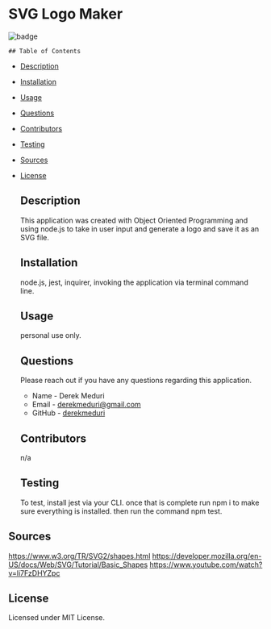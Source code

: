 # SVG Logo Maker

![badge](https://img.shields.io/badge/license-MIT-brightgreen.svg)

    ## Table of Contents

- [Description](#Description)

- [Installation](#Installation)

- [Usage](#Usage)

- [Questions](#Questions)

- [Contributors](#Contributors)

- [Testing](#Testing)

- [Sources](#Sources)

- [License](#License)

  ## Description

  This application was created with Object Oriented Programming and using node.js to take in user input and generate a logo and save it as an SVG file.

  ## Installation

  node.js, jest, inquirer, invoking the application via terminal command line.

  ## Usage

  personal use only.

  ## Questions

  Please reach out if you have any questions regarding this application.

  - Name - Derek Meduri
  - Email - derekmeduri@gmail.com
  - GitHub - [derekmeduri](https://github.com/derekmeduri/)

  ## Contributors

  n/a

  ## Testing

  To test, install jest via your CLI. once that is complete run npm i to make sure everything is installed. then run the command npm test.

## Sources

https://www.w3.org/TR/SVG2/shapes.html
https://developer.mozilla.org/en-US/docs/Web/SVG/Tutorial/Basic_Shapes
https://www.youtube.com/watch?v=li7FzDHYZpc

## License

Licensed under MIT License.
